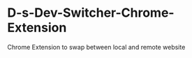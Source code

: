 D-s-Dev-Switcher-Chrome-Extension
=================================

Chrome Extension to swap between local and remote website